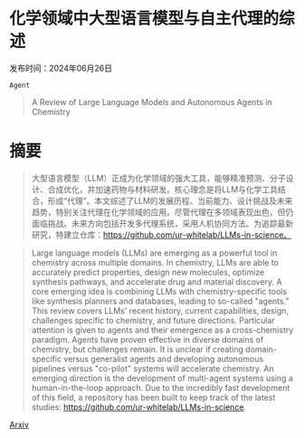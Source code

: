 # 化学领域中大型语言模型与自主代理的综述

发布时间：2024年06月26日

`Agent`

> A Review of Large Language Models and Autonomous Agents in Chemistry

# 摘要

> 大型语言模型（LLM）正成为化学领域的强大工具，能够精准预测、分子设计、合成优化，并加速药物与材料研发。核心理念是将LLM与化学工具结合，形成“代理”。本文综述了LLM的发展历程、当前能力、设计挑战及未来趋势，特别关注代理在化学领域的应用。尽管代理在多领域表现出色，但仍面临挑战。未来方向包括开发多代理系统，采用人机协同方法。为追踪最新研究，特建立仓库：https://github.com/ur-whitelab/LLMs-in-science。

> Large language models (LLMs) are emerging as a powerful tool in chemistry across multiple domains. In chemistry, LLMs are able to accurately predict properties, design new molecules, optimize synthesis pathways, and accelerate drug and material discovery. A core emerging idea is combining LLMs with chemistry-specific tools like synthesis planners and databases, leading to so-called "agents." This review covers LLMs' recent history, current capabilities, design, challenges specific to chemistry, and future directions. Particular attention is given to agents and their emergence as a cross-chemistry paradigm. Agents have proven effective in diverse domains of chemistry, but challenges remain. It is unclear if creating domain-specific versus generalist agents and developing autonomous pipelines versus "co-pilot" systems will accelerate chemistry. An emerging direction is the development of multi-agent systems using a human-in-the-loop approach. Due to the incredibly fast development of this field, a repository has been built to keep track of the latest studies: https://github.com/ur-whitelab/LLMs-in-science.

[Arxiv](https://arxiv.org/abs/2407.01603)